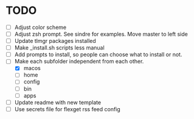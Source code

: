 # TODO

- [ ] Adjust color scheme
- [ ] Adjust zsh prompt. See sindre for examples. Move master to left side
- [ ] Update tlmgr packages installed
- [ ] Make _install.sh scripts less manual
- [ ] Add prompts to install, so people can choose what to install or not.
- [ ] Make each subfolder independent from each other.
	- [X] macos
	- [ ] home
	- [ ] config
	- [ ] bin
	- [ ] apps
- [ ] Update readme with new template
- [ ] Use secrets file for flexget rss feed config